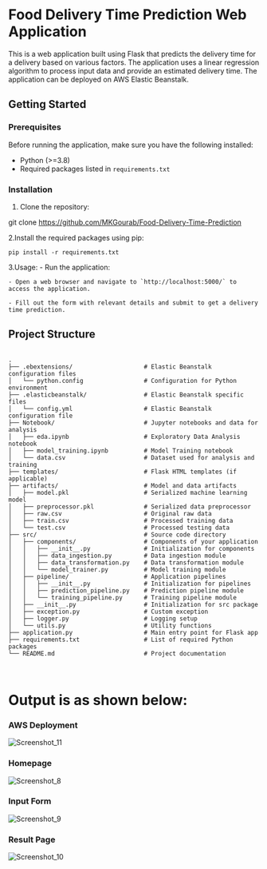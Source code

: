 # Food Delivery Time Prediction Web Application

This is a web application built using Flask that predicts the delivery time for a delivery based on various factors. The application uses a linear regression algorithm to process input data and provide an estimated delivery time. The application can be deployed on AWS Elastic Beanstalk.

## Getting Started

### Prerequisites

Before running the application, make sure you have the following installed:

- Python (>=3.8)
- Required packages listed in `requirements.txt`

### Installation

1. Clone the repository:

  git clone <https://github.com/MKGourab/Food-Delivery-Time-Prediction>

2.Install the required packages using pip:

    pip install -r requirements.txt

3.Usage:
    - Run the application:

    - Open a web browser and navigate to `http://localhost:5000/` to access the application.

    - Fill out the form with relevant details and submit to get a delivery time prediction.

## Project Structure

<pre>
<code>
.
├── .ebextensions/                    # Elastic Beanstalk configuration files
│   └── python.config                 # Configuration for Python environment
├── .elasticbeanstalk/                # Elastic Beanstalk specific files
│   └── config.yml                    # Elastic Beanstalk configuration file
├── Notebook/                         # Jupyter notebooks and data for analysis
│   ├── eda.ipynb                     # Exploratory Data Analysis notebook
│   ├── model_training.ipynb          # Model Training notebook
│   └── data.csv                      # Dataset used for analysis and training
├── templates/                        # Flask HTML templates (if applicable)
├── artifacts/                        # Model and data artifacts
│   ├── model.pkl                     # Serialized machine learning model
│   ├── preprocessor.pkl              # Serialized data preprocessor
│   ├── raw.csv                       # Original raw data
│   ├── train.csv                     # Processed training data
│   └── test.csv                      # Processed testing data
├── src/                              # Source code directory
│   ├── components/                   # Components of your application
│   │   ├── __init__.py               # Initialization for components
│   │   ├── data_ingestion.py         # Data ingestion module
│   │   ├── data_transformation.py    # Data transformation module
│   │   └── model_trainer.py          # Model training module
│   ├── pipeline/                     # Application pipelines
│   │   ├── __init__.py               # Initialization for pipelines
│   │   ├── prediction_pipeline.py    # Prediction pipeline module
│   │   └── training_pipeline.py      # Training pipeline module
│   ├── __init__.py                   # Initialization for src package
│   ├── exception.py                  # Custom exception
│   ├── logger.py                     # Logging setup
│   └── utils.py                      # Utility functions
├── application.py                    # Main entry point for Flask app
├── requirements.txt                  # List of required Python packages
└── README.md                         # Project documentation

</code>
</pre>

# Output is as shown below:

  ### AWS Deployment

![Screenshot_11](https://github.com/MKGourab/Food-Delivery-Time-Prediction/assets/104300031/85e813ae-a588-4ee8-873d-a4734dc2414d)

  ### Homepage

![Screenshot_8](https://github.com/MKGourab/Food-Delivery-Time-Prediction/assets/104300031/37fd0ec9-cb4e-4e63-8d58-82520ebb8341)

  ### Input Form

![Screenshot_9](https://github.com/MKGourab/Food-Delivery-Time-Prediction/assets/104300031/0efb4a43-a96a-4235-870a-ad92b26f35c6)

  ### Result Page

![Screenshot_10](https://github.com/MKGourab/Food-Delivery-Time-Prediction/assets/104300031/e5f7fcb2-6b9e-4190-9e48-e06d3c82287a)
